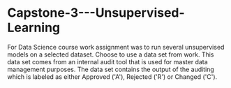 # Capstone-3---Unsupervised-Learning

For Data Science course work assignment was to run several unsupervised models on a selected dataset.  Choose to use a data set
from work.  This data set comes from an internal audit tool that is used for master data management purposes.  The data set 
contains the output of the auditing which is labeled as either Approved ('A'), Rejected ('R') or Changed ('C').  

